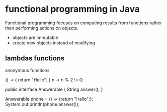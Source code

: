 # functional programming in Java
Functional programming focuses on computing results from functions rather than performing actions on objects.

* objects are immutable
* create new objects instead of modifying


## lambdas functions
anonymous functions

() -> { return "Hello"; }
n -> n % 2 != 0;


public interface Answerable
{
  String answer();
}


Answerable phone = () -> {return "Hello";};
System.out.println(phone.answer());

